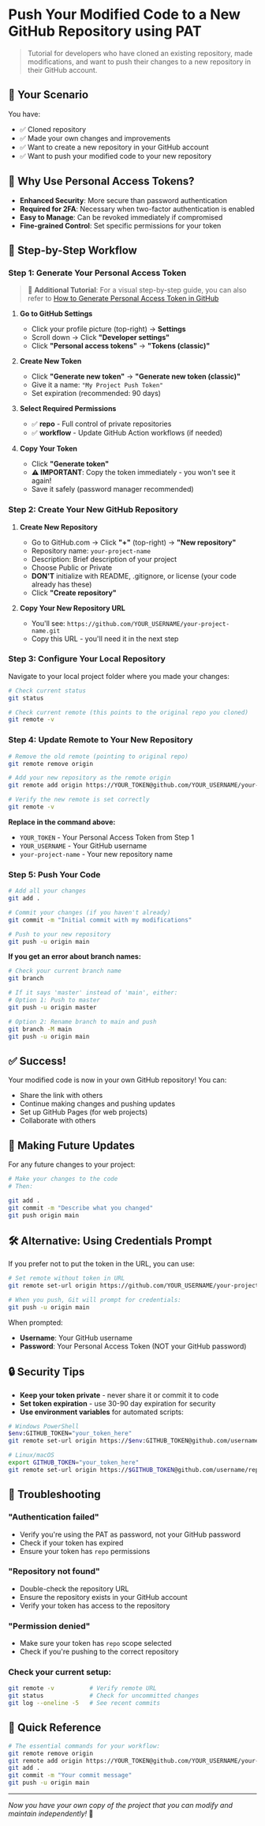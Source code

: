 # Push Your Modified Code to a New GitHub Repository using PAT

> Tutorial for developers who have cloned an existing repository, made modifications, and want to push their changes to a new repository in their GitHub account.

## 🎯 Your Scenario

You have:

- ✅ Cloned repository
- ✅ Made your own changes and improvements
- ✅ Want to create a new repository in your GitHub account
- ✅ Want to push your modified code to your new repository

## 🔑 Why Use Personal Access Tokens?

- **Enhanced Security**: More secure than password authentication
- **Required for 2FA**: Necessary when two-factor authentication is enabled
- **Easy to Manage**: Can be revoked immediately if compromised
- **Fine-grained Control**: Set specific permissions for your token

## 🚀 Step-by-Step Workflow

### Step 1: Generate Your Personal Access Token

> 📖 **Additional Tutorial**: For a visual step-by-step guide, you can also refer to <a href="https://www.geeksforgeeks.org/git/how-to-generate-personal-access-token-in-github/" target="_blank">How to Generate Personal Access Token in GitHub</a>

1. **Go to GitHub Settings**

   - Click your profile picture (top-right) → **Settings**
   - Scroll down → Click **"Developer settings"**
   - Click **"Personal access tokens"** → **"Tokens (classic)"**

2. **Create New Token**
   - Click **"Generate new token"** → **"Generate new token (classic)"**
   - Give it a name: `"My Project Push Token"`
   - Set expiration (recommended: 90 days)
3. **Select Required Permissions**

   - ✅ **repo** - Full control of private repositories
   - ✅ **workflow** - Update GitHub Action workflows (if needed)

4. **Copy Your Token**
   - Click **"Generate token"**
   - **⚠️ IMPORTANT**: Copy the token immediately - you won't see it again!
   - Save it safely (password manager recommended)

### Step 2: Create Your New GitHub Repository

1. **Create New Repository**

   - Go to GitHub.com → Click **"+"** (top-right) → **"New repository"**
   - Repository name: `your-project-name`
   - Description: Brief description of your project
   - Choose Public or Private
   - **DON'T** initialize with README, .gitignore, or license (your code already has these)
   - Click **"Create repository"**

2. **Copy Your New Repository URL**
   - You'll see: `https://github.com/YOUR_USERNAME/your-project-name.git`
   - Copy this URL - you'll need it in the next step

### Step 3: Configure Your Local Repository

Navigate to your local project folder where you made your changes:

```bash
# Check current status
git status

# Check current remote (this points to the original repo you cloned)
git remote -v
```

### Step 4: Update Remote to Your New Repository

```bash
# Remove the old remote (pointing to original repo)
git remote remove origin

# Add your new repository as the remote origin
git remote add origin https://YOUR_TOKEN@github.com/YOUR_USERNAME/your-project-name.git

# Verify the new remote is set correctly
git remote -v
```

**Replace in the command above:**

- `YOUR_TOKEN` - Your Personal Access Token from Step 1
- `YOUR_USERNAME` - Your GitHub username
- `your-project-name` - Your new repository name

### Step 5: Push Your Code

```bash
# Add all your changes
git add .

# Commit your changes (if you haven't already)
git commit -m "Initial commit with my modifications"

# Push to your new repository
git push -u origin main
```

**If you get an error about branch names:**

```bash
# Check your current branch name
git branch

# If it says 'master' instead of 'main', either:
# Option 1: Push to master
git push -u origin master

# Option 2: Rename branch to main and push
git branch -M main
git push -u origin main
```

## ✅ Success!

Your modified code is now in your own GitHub repository! You can:

- Share the link with others
- Continue making changes and pushing updates
- Set up GitHub Pages (for web projects)
- Collaborate with others

## 🔄 Making Future Updates

For any future changes to your project:

```bash
# Make your changes to the code
# Then:

git add .
git commit -m "Describe what you changed"
git push origin main
```

## 🛠️ Alternative: Using Credentials Prompt

If you prefer not to put the token in the URL, you can use:

```bash
# Set remote without token in URL
git remote set-url origin https://github.com/YOUR_USERNAME/your-project-name.git

# When you push, Git will prompt for credentials:
git push -u origin main
```

When prompted:

- **Username**: Your GitHub username
- **Password**: Your Personal Access Token (NOT your GitHub password)

## 🔒 Security Tips

- **Keep your token private** - never share it or commit it to code
- **Set token expiration** - use 30-90 day expiration for security
- **Use environment variables** for automated scripts:

```bash
# Windows PowerShell
$env:GITHUB_TOKEN="your_token_here"
git remote set-url origin https://$env:GITHUB_TOKEN@github.com/username/repo.git

# Linux/macOS
export GITHUB_TOKEN="your_token_here"
git remote set-url origin https://$GITHUB_TOKEN@github.com/username/repo.git
```

## 🔧 Troubleshooting

### "Authentication failed"

- Verify you're using the PAT as password, not your GitHub password
- Check if your token has expired
- Ensure your token has `repo` permissions

### "Repository not found"

- Double-check the repository URL
- Ensure the repository exists in your GitHub account
- Verify your token has access to the repository

### "Permission denied"

- Make sure your token has `repo` scope selected
- Check if you're pushing to the correct repository

### Check your current setup:

```bash
git remote -v          # Verify remote URL
git status             # Check for uncommitted changes
git log --oneline -5   # See recent commits
```

## 🎯 Quick Reference

```bash
# The essential commands for your workflow:
git remote remove origin
git remote add origin https://YOUR_TOKEN@github.com/YOUR_USERNAME/your-project-name.git
git add .
git commit -m "Your commit message"
git push -u origin main
```

---

_Now you have your own copy of the project that you can modify and maintain independently!_ 🎉
